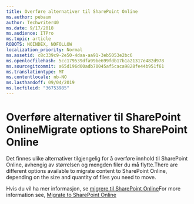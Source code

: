 ```yaml
---
title: Overføre alternativer til SharePoint Online
ms.author: pebaum
author: Techwriter40
ms.date: 9/17/2018
ms.audience: ITPro
ms.topic: article
ROBOTS: NOINDEX, NOFOLLOW
localization_priority: Normal
ms.assetid: c8c339c9-2e50-4daa-aa91-3eb5053e2bc6
ms.openlocfilehash: 5cc179539dfa99be699fdb17b1a21317e482d978
ms.sourcegitcommit: a65d196d00adb70045af5caca9828fe44b951f61
ms.translationtype: MT
ms.contentlocale: nb-NO
ms.lasthandoff: 09/04/2019
ms.locfileid: "36753985"
---
```

# <a name="migrate-options-to-sharepoint-online"></a><span data-ttu-id="b1bed-102">Overføre alternativer til SharePoint Online</span><span class="sxs-lookup"><span data-stu-id="b1bed-102">Migrate options to SharePoint Online</span></span>

<span data-ttu-id="b1bed-103">Det finnes ulike alternativer tilgjengelig for å overføre innhold til SharePoint Online, avhengig av størrelsen og mengden filer du må flytte.</span><span class="sxs-lookup"><span data-stu-id="b1bed-103">There are different options available to migrate content to SharePoint Online, depending on the size and quantity of files you need to move.</span></span>
  
<span data-ttu-id="b1bed-104">Hvis du vil ha mer informasjon, se [migrere til SharePoint Online](https://go.microsoft.com/fwlink/?linkid-2022029)</span><span class="sxs-lookup"><span data-stu-id="b1bed-104">For more information see, [Migrate to SharePoint Online](https://go.microsoft.com/fwlink/?linkid-2022029)</span></span>
  


